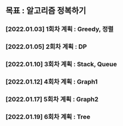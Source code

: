 ## 목표 : 알고리즘 정복하기
### [2022.01.03] 1회차 계획 : Greedy, 정렬
### [2022.01.05] 2회차 계획 : DP
### [2022.01.10] 3회차 계획 : Stack, Queue
### [2022.01.12] 4회차 계획 : Graph1
### [2022.01.17] 5회차 계획 : Graph2
### [2022.01.19] 6회차 계획 : Tree
